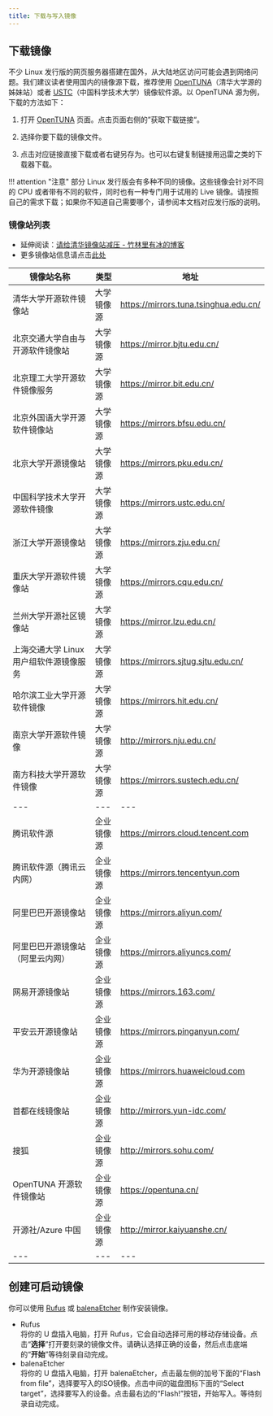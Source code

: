 ```yaml
---
title: 下载与写入镜像
---
```


## 下载镜像

不少 Linux 发行版的网页服务器搭建在国外，从大陆地区访问可能会遇到网络问题。我们建议读者使用国内的镜像源下载，推荐使用 [OpenTUNA](https://opentuna.cn/)（清华大学源的姊妹站）或者 [USTC](https://mirrors.ustc.edu.cn/)（中国科学技术大学）镜像软件源。以 OpenTUNA 源为例，下载的方法如下：

1. 打开 [OpenTUNA](https://opentuna.cn/) 页面。点击页面右侧的”获取下载链接“。

2. 选择你要下载的镜像文件。

3. 点击对应链接直接下载或者右键另存为。也可以右键复制链接用迅雷之类的下载器下载。

!!! attention "注意"
    部分 Linux 发行版会有多种不同的镜像。这些镜像会针对不同的 CPU 或者带有不同的软件，同时也有一种专门用于试用的 Live 镜像。请按照自己的需求下载；如果你不知道自己需要哪个，请参阅本文档对应发行版的说明。

### 镜像站列表

- 延伸阅读：[请给清华镜像站减压 - 竹林里有冰的博客](https://blog.zhullyb.top/2021/05/27/relieve-the-pressure-of-tuna-mirror-site-please/)
- 更多镜像站信息请点击[此处](https://gitee.com/gsls200808/chinese-opensource-mirror-site)

|镜像站名称|类型|地址|
|---|---|---|
|清华大学开源软件镜像站|大学镜像源|https://mirrors.tuna.tsinghua.edu.cn/|
|北京交通大学自由与开源软件镜像站|大学镜像源|https://mirror.bjtu.edu.cn/|
|北京理工大学开源软件镜像服务|大学镜像源|https://mirror.bit.edu.cn/|
|北京外国语大学开源软件镜像站|大学镜像源|https://mirrors.bfsu.edu.cn/|
|北京大学开源镜像站|大学镜像源|https://mirrors.pku.edu.cn/|
|中国科学技术大学开源软件镜像|大学镜像源|https://mirrors.ustc.edu.cn/|
|浙江大学开源镜像站|大学镜像源|https://mirrors.zju.edu.cn/|
|重庆大学开源软件镜像站|大学镜像源|https://mirrors.cqu.edu.cn/|
|兰州大学开源社区镜像站|大学镜像源|https://mirror.lzu.edu.cn/|
|上海交通大学 Linux 用户组软件源镜像服务|大学镜像源|https://mirrors.sjtug.sjtu.edu.cn/|
|哈尔滨工业大学开源软件镜像|大学镜像源|https://mirrors.hit.edu.cn/|
|南京大学开源软件镜像|大学镜像源|http://mirrors.nju.edu.cn/|
|南方科技大学开源软件镜像|大学镜像源|https://mirrors.sustech.edu.cn/|
|---|---|---|
|腾讯软件源|企业镜像源|https://mirrors.cloud.tencent.com|
|腾讯软件源（腾讯云内网）|企业镜像源|https://mirrors.tencentyun.com|
|阿里巴巴开源镜像站|企业镜像源|https://mirrors.aliyun.com/|
|阿里巴巴开源镜像站（阿里云内网）|企业镜像源|https://mirrors.aliyuncs.com/|
|网易开源镜像站|企业镜像源|https://mirrors.163.com/|
|平安云开源镜像站|企业镜像源|https://mirrors.pinganyun.com/|
|华为开源镜像站|企业镜像源|https://mirrors.huaweicloud.com|
|首都在线镜像站|企业镜像源|http://mirrors.yun-idc.com/|
|搜狐|企业镜像源|http://mirrors.sohu.com/|
|OpenTUNA 开源软件镜像站|企业镜像源|https://opentuna.cn/|
|开源社/Azure 中国|企业镜像源|http://mirror.kaiyuanshe.cn/|
|---|---|---|

## 创建可启动镜像

你可以使用 [Rufus](https://rufus.ie/zh/) 或 [balenaEtcher](https://www.balena.io/etcher/) 制作安装镜像。

- Rufus  
  将你的 U 盘插入电脑，打开 Rufus，它会自动选择可用的移动存储设备。点击“**选择**”打开要刻录的镜像文件。请确认选择正确的设备，然后点击底端的“**开始**”等待刻录自动完成。
- balenaEtcher  
  将你的 U 盘插入电脑，打开 balenaEtcher，点击最左侧的加号下面的“Flash from file”，选择要写入的ISO镜像。点击中间的磁盘图标下面的“Select target”，选择要写入的设备。点击最右边的“Flash!”按钮，开始写入。等待刻录自动完成。
